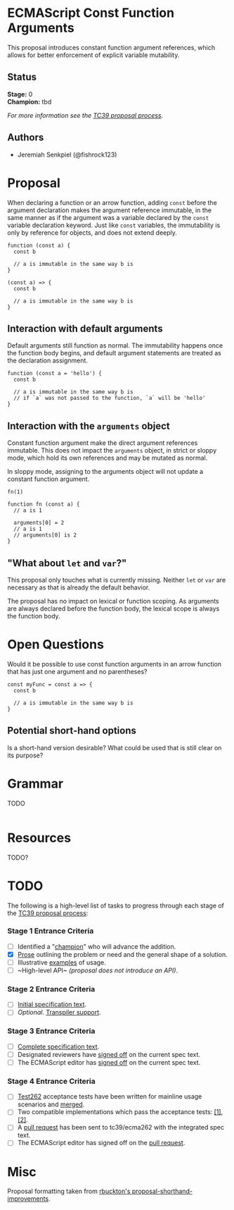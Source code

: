 # ECMAScript Const Function Arguments

This proposal introduces constant function argument references, which allows for better enforcement of explicit variable mutability.

## Status

**Stage:** 0  
**Champion:** tbd

_For more information see the [TC39 proposal process](https://tc39.github.io/process-document/)._

## Authors

* Jeremiah Senkpiel (@fishrock123)

# Proposal

When declaring a function or an arrow function, adding `const` before the argument declaration makes the argument reference immutable, in the same manner as if the argument was a variable declared by the `const` variable declaration keyword. Just like `const` variables, the immutability is only by reference for objects, and does not extend deeply.

```
function (const a) {
  const b

  // a is immutable in the same way b is
}
```

```
(const a) => {
  const b

  // a is immutable in the same way b is
}
```

## Interaction with default arguments

Default arguments still function as normal. The immutability happens once the function body begins, and default argument statements are treated as the declaration assignment.

```
function (const a = 'hello') {
  const b

  // a is immutable in the same way b is
  // if `a` was not passed to the function, `a` will be 'hello'
}
```

## Interaction with the `arguments` object

Constant function argument make the direct argument references immutable. This does not impact the `arguments` object, in strict or sloppy mode, which hold its own references and may be mutated as normal.

In sloppy mode, assigning to the arguments object will not update a constant function argument.

```
fn(1)

function fn (const a) {
  // a is 1

  arguments[0] = 2
  // a is 1
  // arguments[0] is 2
}
```

## "What about `let` and `var`?"

This proposal only touches what is currently missing. Neither `let` or `var` are necessary as that is already the default behavior.

The proposal has no impact on lexical or function scoping. As arguments are always declared before the function body, the lexical scope is always the function body.

# Open Questions

Would it be possible to use const function arguments in an arrow function that has just one argument and no parentheses?

```
const myFunc = const a => {
  const b

  // a is immutable in the same way b is
}
```

## Potential short-hand options

Is a short-hand version desirable? What could be used that is still clear on its purpose?

# Grammar

TODO

```grammarkdown
```

# Resources

TODO?

# TODO

The following is a high-level list of tasks to progress through each stage of the [TC39 proposal process](https://tc39.github.io/process-document/):

### Stage 1 Entrance Criteria

* [ ] Identified a "[champion][Champion]" who will advance the addition.  
* [x] [Prose][Prose] outlining the problem or need and the general shape of a solution.  
* [ ] Illustrative [examples][Examples] of usage.  
* [ ] ~High-level API~ _(proposal does not introduce an API)_.  

### Stage 2 Entrance Criteria

* [ ] [Initial specification text][Specification].  
* [ ] _Optional_. [Transpiler support][Transpiler].  

### Stage 3 Entrance Criteria

* [ ] [Complete specification text][Specification].  
* [ ] Designated reviewers have [signed off][Stage3ReviewerSignOff] on the current spec text.  
* [ ] The ECMAScript editor has [signed off][Stage3EditorSignOff] on the current spec text.  

### Stage 4 Entrance Criteria

* [ ] [Test262](https://github.com/tc39/test262) acceptance tests have been written for mainline usage scenarios and [merged][Test262PullRequest].  
* [ ] Two compatible implementations which pass the acceptance tests: [\[1\]][Implementation1], [\[2\]][Implementation2].  
* [ ] A [pull request][Ecma262PullRequest] has been sent to tc39/ecma262 with the integrated spec text.  
* [ ] The ECMAScript editor has signed off on the [pull request][Ecma262PullRequest].  

# Misc

Proposal formatting taken from [rbuckton's proposal-shorthand-improvements](https://github.com/rbuckton/proposal-shorthand-improvements).

<!-- The following are shared links used throughout the README: -->

[Champion]: #status
[Prose]: #proposal
[Examples]: #proposal
[Specification]: #todo
[Transpiler]: #todo
[Stage3ReviewerSignOff]: #todo
[Stage3EditorSignOff]: #todo
[Test262PullRequest]: #todo
[Implementation1]: #todo
[Implementation2]: #todo
[Ecma262PullRequest]: #todo
